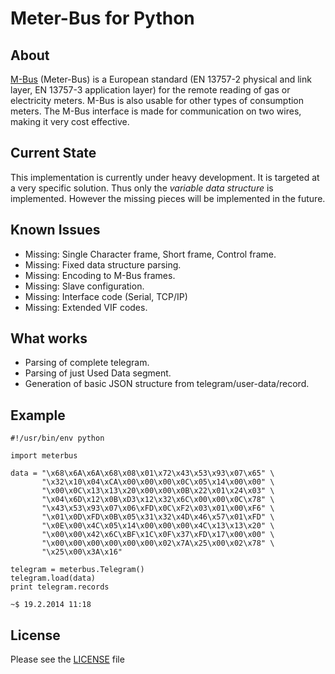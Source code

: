 Meter-Bus for Python
====================

About
-----

[M-Bus](http://www.m-bus.com/) (Meter-Bus) is a European standard (EN 13757-2 physical and link layer, EN 13757-3 application layer) for the remote reading of gas or electricity meters. M-Bus is also usable for other types of consumption meters. The M-Bus interface is made for communication on two wires, making it very cost effective.

Current State
-------------

This implementation is currently under heavy development. It is targeted at a very specific solution. Thus only the *variable data structure* is implemented. However the missing pieces will be implemented in the future.

Known Issues
------------
* Missing: Single Character frame, Short frame, Control frame.
* Missing: Fixed data structure parsing.
* Missing: Encoding to M-Bus frames.
* Missing: Slave configuration.
* Missing: Interface code (Serial, TCP/IP)
* Missing: Extended VIF codes.

What works
----------

* Parsing of complete telegram.
* Parsing of just Used Data segment.
* Generation of basic JSON structure from telegram/user-data/record.

Example
-------

    #!/usr/bin/env python

    import meterbus

    data = "\x68\x6A\x6A\x68\x08\x01\x72\x43\x53\x93\x07\x65" \
           "\x32\x10\x04\xCA\x00\x00\x00\x0C\x05\x14\x00\x00" \
           "\x00\x0C\x13\x13\x20\x00\x00\x0B\x22\x01\x24\x03" \
           "\x04\x6D\x12\x0B\xD3\x12\x32\x6C\x00\x00\x0C\x78" \
           "\x43\x53\x93\x07\x06\xFD\x0C\xF2\x03\x01\x00\xF6" \
           "\x01\x0D\xFD\x0B\x05\x31\x32\x4D\x46\x57\x01\xFD" \
           "\x0E\x00\x4C\x05\x14\x00\x00\x00\x4C\x13\x13\x20" \
           "\x00\x00\x42\x6C\xBF\x1C\x0F\x37\xFD\x17\x00\x00" \
           "\x00\x00\x00\x00\x00\x00\x02\x7A\x25\x00\x02\x78" \
           "\x25\x00\x3A\x16"

    telegram = meterbus.Telegram()
    telegram.load(data)
    print telegram.records
    
    ~$ 19.2.2014 11:18



License
-------
Please see the [LICENSE](LICENSE) file


